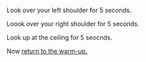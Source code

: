 Look over your left shoulder for 5 seconds.

Loook over your right shoulder for 5 seconds.

Look up at the ceiling for 5 seocnds.

Now [return to the warm-up.](../warm-up.md)